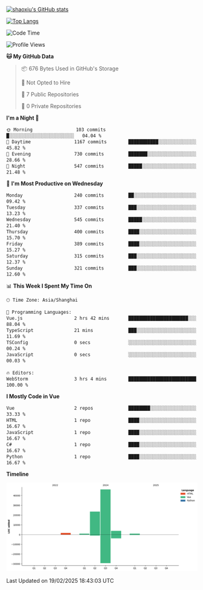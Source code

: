 [![shaoxiu's GitHub stats](https://github-readme-stats.vercel.app/api?username=shaoxiu&count_private=true&show_icons=true)](https://github.com/anuraghazra/github-readme-stats)

[![Top Langs](https://github-readme-stats.vercel.app/api/top-langs/?username=shaoxiu&layout=compact)](https://github.com/anuraghazra/github-readme-stats)


<!--START_SECTION:waka-->
![Code Time](http://img.shields.io/badge/Code%20Time-114%20hrs%2010%20mins-blue)

![Profile Views](http://img.shields.io/badge/Profile%20Views-0-blue)

**🐱 My GitHub Data** 

> 📦 676 Bytes Used in GitHub's Storage 
 > 
> 🚫 Not Opted to Hire
 > 
> 📜 7 Public Repositories 
 > 
> 🔑 0 Private Repositories 
 > 
**I'm a Night 🦉** 

```text
🌞 Morning                103 commits         █░░░░░░░░░░░░░░░░░░░░░░░░   04.04 % 
🌆 Daytime                1167 commits        ███████████░░░░░░░░░░░░░░   45.82 % 
🌃 Evening                730 commits         ███████░░░░░░░░░░░░░░░░░░   28.66 % 
🌙 Night                  547 commits         █████░░░░░░░░░░░░░░░░░░░░   21.48 % 
```
📅 **I'm Most Productive on Wednesday** 

```text
Monday                   240 commits         ██░░░░░░░░░░░░░░░░░░░░░░░   09.42 % 
Tuesday                  337 commits         ███░░░░░░░░░░░░░░░░░░░░░░   13.23 % 
Wednesday                545 commits         █████░░░░░░░░░░░░░░░░░░░░   21.40 % 
Thursday                 400 commits         ████░░░░░░░░░░░░░░░░░░░░░   15.70 % 
Friday                   389 commits         ████░░░░░░░░░░░░░░░░░░░░░   15.27 % 
Saturday                 315 commits         ███░░░░░░░░░░░░░░░░░░░░░░   12.37 % 
Sunday                   321 commits         ███░░░░░░░░░░░░░░░░░░░░░░   12.60 % 
```


📊 **This Week I Spent My Time On** 

```text
🕑︎ Time Zone: Asia/Shanghai

💬 Programming Languages: 
Vue.js                   2 hrs 42 mins       ██████████████████████░░░   88.04 % 
TypeScript               21 mins             ███░░░░░░░░░░░░░░░░░░░░░░   11.69 % 
TSConfig                 0 secs              ░░░░░░░░░░░░░░░░░░░░░░░░░   00.24 % 
JavaScript               0 secs              ░░░░░░░░░░░░░░░░░░░░░░░░░   00.03 % 

🔥 Editors: 
WebStorm                 3 hrs 4 mins        █████████████████████████   100.00 % 
```

**I Mostly Code in Vue** 

```text
Vue                      2 repos             ████████░░░░░░░░░░░░░░░░░   33.33 % 
HTML                     1 repo              ████░░░░░░░░░░░░░░░░░░░░░   16.67 % 
JavaScript               1 repo              ████░░░░░░░░░░░░░░░░░░░░░   16.67 % 
C#                       1 repo              ████░░░░░░░░░░░░░░░░░░░░░   16.67 % 
Python                   1 repo              ████░░░░░░░░░░░░░░░░░░░░░   16.67 % 
```



**Timeline**

![Lines of Code chart](https://raw.githubusercontent.com/shaoxiu/shaoxiu/main/assets/bar_graph.png)


 Last Updated on 19/02/2025 18:43:03 UTC
<!--END_SECTION:waka-->
